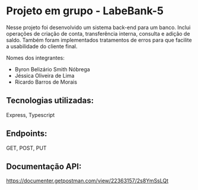 # Projeto em grupo - LabeBank-5
Nesse projeto foi desenvolvido um sistema back-end para um banco. Inclui operações de criação de conta, transferência interna, consulta e adição de saldo. Também foram implementados tratamentos de erros para que facilite a usabilidade do cliente final.

Nomes dos integrantes:
* Byron Belizário Smith Nóbrega
* Jéssica Oliveira de Lima
* Ricardo Barros de Morais

## Tecnologias utilizadas:
Express, Typescript

## Endpoints:
GET, POST, PUT

## Documentação API:
https://documenter.getpostman.com/view/22363157/2s8YmSsLQt

